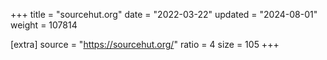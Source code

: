 +++
title = "sourcehut.org"
date = "2022-03-22"
updated = "2024-08-01"
weight = 107814

[extra]
source = "https://sourcehut.org/"
ratio = 4
size = 105
+++
